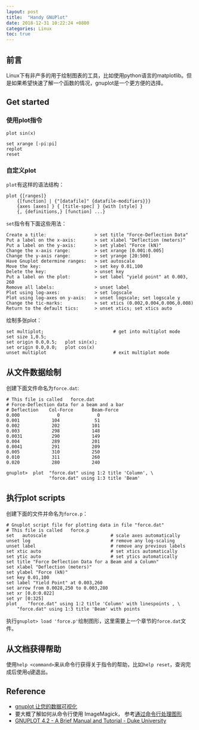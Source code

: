 ```yaml
---
layout: post
title:  "Handy GNUPlot"
date: 2018-12-31 10:22:24 +0800
categories: Linux
toc: true
---
```


## 前言

Linux下有非产多的用于绘制图表的工具，比如使用python语言的matplotlib。但是如果希望快速了解一个函数的情况，gnuplot是一个更方便的选择。

## Get started

### 使用plot指令

```gnuplot
plot sin(x)
```

```gnuplot
set xrange [-pi:pi]
replot
reset
```

### 自定义plot

`plot`有这样的语法结构：

```
plot {[ranges]}
    {[function] | {"[datafile]" {datafile-modifiers}}}
    {axes [axes] } { [title-spec] } {with [style] }
    {, {definitions,} [function] ...}
```

`set`指令有下面这些用法：

```
Create a title:                  > set title "Force-Deflection Data" 
Put a label on the x-axis:       > set xlabel "Deflection (meters)"
Put a label on the y-axis:       > set ylabel "Force (kN)"
Change the x-axis range:         > set xrange [0.001:0.005]
Change the y-axis range:         > set yrange [20:500]
Have Gnuplot determine ranges:   > set autoscale
Move the key:                    > set key 0.01,100
Delete the key:                  > unset key
Put a label on the plot:         > set label "yield point" at 0.003, 260 
Remove all labels:               > unset label
Plot using log-axes:             > set logscale
Plot using log-axes on y-axis:   > unset logscale; set logscale y 
Change the tic-marks:            > set xtics (0.002,0.004,0.006,0.008)
Return to the default tics:      > unset xtics; set xtics auto
```

绘制多张plot：

```gnuplot
set multiplot;                          # get into multiplot mode
set size 1,0.5;  
set origin 0.0,0.5;   plot sin(x); 
set origin 0.0,0.0;   plot cos(x)
unset multiplot                         # exit multiplot mode
```

## 从文件数据绘制

创建下面文件命名为`force.dat`:

```
# This file is called   force.dat
# Force-Deflection data for a beam and a bar
# Deflection    Col-Force       Beam-Force 
0.000              0              0    
0.001            104             51
0.002            202            101
0.003            298            148
0.0031           290            149
0.004            289            201
0.0041           291            209
0.005            310            250
0.010            311            260
0.020            280            240
```

```
gnuplot>  plot  "force.dat" using 1:2 title 'Column', \
                "force.dat" using 1:3 title 'Beam'
```

## 执行plot scripts

创建下面的文件并命名为`force.p`：

```gnuplot
# Gnuplot script file for plotting data in file "force.dat"
# This file is called   force.p
set   autoscale                        # scale axes automatically
unset log                              # remove any log-scaling
unset label                            # remove any previous labels
set xtic auto                          # set xtics automatically
set ytic auto                          # set ytics automatically
set title "Force Deflection Data for a Beam and a Column"
set xlabel "Deflection (meters)"
set ylabel "Force (kN)"
set key 0.01,100
set label "Yield Point" at 0.003,260
set arrow from 0.0028,250 to 0.003,280
set xr [0.0:0.022]
set yr [0:325]
plot    "force.dat" using 1:2 title 'Column' with linespoints , \
    "force.dat" using 1:3 title 'Beam' with points
```

执行`gnuplot> load 'force.p'`绘制图形，这里需要上一个章节的`force.dat`文件。

## 从文档获得帮助

使用``help <command>``来从命令行获得关于指令的帮助，比如``help reset``，查询完成后使用``q``键退出。


## Reference

* [gnuplot 让您的数据可视化](https://www.ibm.com/developerworks/cn/linux/l-gnuplot/index.html)
* 要大概了解如何从命令行使用 ImageMagick， 参考[通过命令行处理图形](https://www.ibm.com/developerworks/cn/linux/l-graf/)
* [GNUPLOT 4.2 - A Brief Manual and Tutorial - Duke University](https://people.duke.edu/~hpgavin/gnuplot.html)
